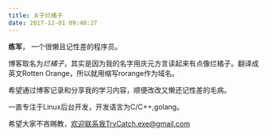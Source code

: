 ```yaml
---
title: 关于烂橘子
date: 2017-12-01 09:40:27
---
```

**练军**， 一个很懒且记性差的程序员。

博客取名为*烂橘子*，其实是因为我的名字用庆元方言读起来有点像烂橘子。翻译成英文Rotten Orange，所以就用缩写rorange作为域名。

希望通过博客记录和分享我的学习内容，顺便改改又懒还记性差的毛病。

一直专注于Linux后台开发，开发语言为C/C++,golang。

希望大家不吝赐教，欢迎联系我TryCatch.exe@gmail.com

